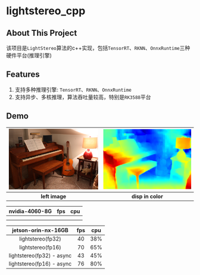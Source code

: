 # lightstereo_cpp

## About This Project

该项目是`LightStereo`算法的c++实现，包括`TensorRT`、`RKNN`、`OnnxRuntime`三种硬件平台(推理引擎)

## Features

1. 支持多种推理引擎: `TensorRT`、`RKNN`、`OnnxRuntime`
2. 支持异步、多核推理，算法吞吐量较高，特别是`RK3588`平台

## Demo

| <img src="./assets/left.png" alt="1" width="500"> | <img src="./assets/disp_color.png" alt="1" width="500"> |
|:----------------------------------------:|:----:|
| **left image**  | **disp in color** |

|  nvidia-4060-8G   |   fps   |  cpu   |
|:---------:|:---------:|:----------------:|
|     |      |    |
|     |      |     |


|  jetson-orin-nx-16GB   |   fps   |  cpu   |
|:---------:|:---------:|:----------------:|
|  lightstereo(fp32)   |   40   |  38%   |
|  lightstereo(fp16)   |   70   |  65%   |
|  lightstereo(fp32) - async   |   43   |  45%   |
|  lightstereo(fp16) - async  |   76   |  80%   |